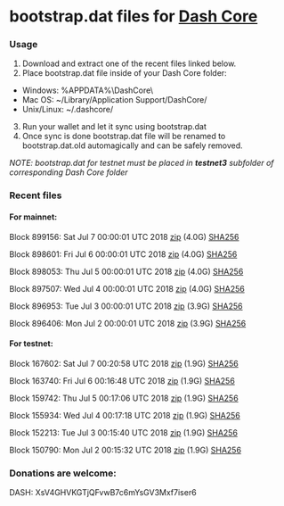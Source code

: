 # bootstrap.dat files for [Dash Core](https://www.dash.org)

### Usage

1. Download and extract one of the recent files linked below.
2. Place bootstrap.dat file inside of your Dash Core folder:
 - Windows: %APPDATA%\DashCore\
 - Mac OS: ~/Library/Application Support/DashCore/
 - Unix/Linux: ~/.dashcore/
3. Run your wallet and let it sync using bootstrap.dat
4. Once sync is done bootstrap.dat file will be renamed to bootstrap.dat.old automagically and can be safely removed.

_NOTE: bootstrap.dat for testnet must be placed in **testnet3** subfolder of corresponding Dash Core folder_

### Recent files

#### For mainnet:

Block 899156: Sat Jul  7 00:00:01 UTC 2018 [zip](https://dash-bootstrap.ams3.digitaloceanspaces.com/mainnet/2018-07-07/bootstrap.dat.zip) (4.0G) [SHA256](https://dash-bootstrap.ams3.digitaloceanspaces.com/mainnet/2018-07-07/sha256.txt)

Block 898601: Fri Jul  6 00:00:01 UTC 2018 [zip](https://dash-bootstrap.ams3.digitaloceanspaces.com/mainnet/2018-07-06/bootstrap.dat.zip) (4.0G) [SHA256](https://dash-bootstrap.ams3.digitaloceanspaces.com/mainnet/2018-07-06/sha256.txt)

Block 898053: Thu Jul  5 00:00:01 UTC 2018 [zip](https://dash-bootstrap.ams3.digitaloceanspaces.com/mainnet/2018-07-05/bootstrap.dat.zip) (4.0G) [SHA256](https://dash-bootstrap.ams3.digitaloceanspaces.com/mainnet/2018-07-05/sha256.txt)

Block 897507: Wed Jul  4 00:00:01 UTC 2018 [zip](https://dash-bootstrap.ams3.digitaloceanspaces.com/mainnet/2018-07-04/bootstrap.dat.zip) (4.0G) [SHA256](https://dash-bootstrap.ams3.digitaloceanspaces.com/mainnet/2018-07-04/sha256.txt)

Block 896953: Tue Jul  3 00:00:01 UTC 2018 [zip](https://dash-bootstrap.ams3.digitaloceanspaces.com/mainnet/2018-07-03/bootstrap.dat.zip) (3.9G) [SHA256](https://dash-bootstrap.ams3.digitaloceanspaces.com/mainnet/2018-07-03/sha256.txt)

Block 896406: Mon Jul  2 00:00:01 UTC 2018 [zip](https://dash-bootstrap.ams3.digitaloceanspaces.com/mainnet/2018-07-02/bootstrap.dat.zip) (3.9G) [SHA256](https://dash-bootstrap.ams3.digitaloceanspaces.com/mainnet/2018-07-02/sha256.txt)


#### For testnet:

Block 167602: Sat Jul  7 00:20:58 UTC 2018 [zip](https://dash-bootstrap.ams3.digitaloceanspaces.com/testnet/2018-07-07/bootstrap.dat.zip) (1.9G) [SHA256](https://dash-bootstrap.ams3.digitaloceanspaces.com/testnet/2018-07-07/sha256.txt)

Block 163740: Fri Jul  6 00:16:48 UTC 2018 [zip](https://dash-bootstrap.ams3.digitaloceanspaces.com/testnet/2018-07-06/bootstrap.dat.zip) (1.9G) [SHA256](https://dash-bootstrap.ams3.digitaloceanspaces.com/testnet/2018-07-06/sha256.txt)

Block 159742: Thu Jul  5 00:17:06 UTC 2018 [zip](https://dash-bootstrap.ams3.digitaloceanspaces.com/testnet/2018-07-05/bootstrap.dat.zip) (1.9G) [SHA256](https://dash-bootstrap.ams3.digitaloceanspaces.com/testnet/2018-07-05/sha256.txt)

Block 155934: Wed Jul  4 00:17:18 UTC 2018 [zip](https://dash-bootstrap.ams3.digitaloceanspaces.com/testnet/2018-07-04/bootstrap.dat.zip) (1.9G) [SHA256](https://dash-bootstrap.ams3.digitaloceanspaces.com/testnet/2018-07-04/sha256.txt)

Block 152213: Tue Jul  3 00:15:40 UTC 2018 [zip](https://dash-bootstrap.ams3.digitaloceanspaces.com/testnet/2018-07-03/bootstrap.dat.zip) (1.9G) [SHA256](https://dash-bootstrap.ams3.digitaloceanspaces.com/testnet/2018-07-03/sha256.txt)

Block 150790: Mon Jul  2 00:15:32 UTC 2018 [zip](https://dash-bootstrap.ams3.digitaloceanspaces.com/testnet/2018-07-02/bootstrap.dat.zip) (1.9G) [SHA256](https://dash-bootstrap.ams3.digitaloceanspaces.com/testnet/2018-07-02/sha256.txt)


### Donations are welcome:

DASH: XsV4GHVKGTjQFvwB7c6mYsGV3Mxf7iser6
